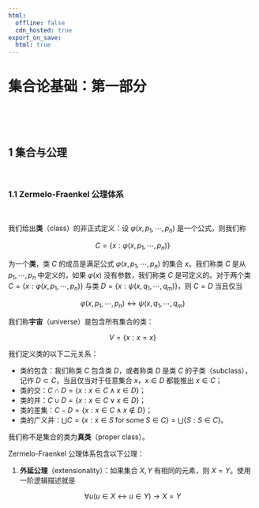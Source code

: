 ```yaml
---
html:
  offline: false
  cdn_hosted: true
export_on_save:
  html: true
---
```


# 集合论基础：第一部分

<br>

<br>

<br>

## 1 集合与公理

<br>

### 1.1 Zermelo-Fraenkel 公理体系

<br>

我们给出**类**（class）的非正式定义：设 $\varphi(x,p_1,\cdots,p_n)$ 是一个公式，则我们称

$$
  C=\{x : \varphi(x,p_1,\cdots,p_n)\}
$$

为一个**类**，类 $C$ 的成员是满足公式 $\varphi(x,p_1,\cdots,p_n)$ 的集合 $x$。我们称类 $C$ 是从 $p_1,\cdots,p_n$ 中定义的，如果 $\varphi(x)$ 没有参数，我们称类 $C$ 是可定义的。对于两个类 $C=\{x : \varphi(x,p_1,\cdots,p_n)\}$ 与类 $D=\{x : \psi(x,q_1,\cdots,q_m)\}$，则 $C=D$ 当且仅当

$$
  \varphi(x,p_1,\cdots,p_n)\leftrightarrow\psi(x,q_1,\cdots,q_m)
$$

我们称**宇宙**（universe）是包含所有集合的类：

$$
  V=\{x : x=x\}
$$

我们定义类的以下二元关系：
- 类的包含：我们称类 $C$ 包含类 $D$，或者称类 $D$ 是类 $C$ 的子类（subclass），记作 $D\subset C$，当且仅当对于任意集合 $x$，$x\in D$ 都能推出 $x\in C$；
- 类的交：$C\cap D=\{x : x\in C\land x\in D\}$；
- 类的并：$C\cup D=\{x : x\in C\lor x\in D\}$；
- 类的差集：$C-D=\{x : x\in C\land x\notin D\}$；
- 类的广义并：$\bigcup C=\{x : x\in S\;\text{for}\;\text{some}\; S\in C\}=\bigcup\{S : S\in C\}$。

我们称不是集合的类为**真类**（proper class）。

Zermelo-Fraenkel 公理体系包含以下公理：
1. **外延公理**（extensionality）：如果集合 $X,Y$ 有相同的元素，则 $X=Y$。使用一阶逻辑描述就是

  $$
    \forall u(u\in X\leftrightarrow u\in Y)\to X=Y
  $$